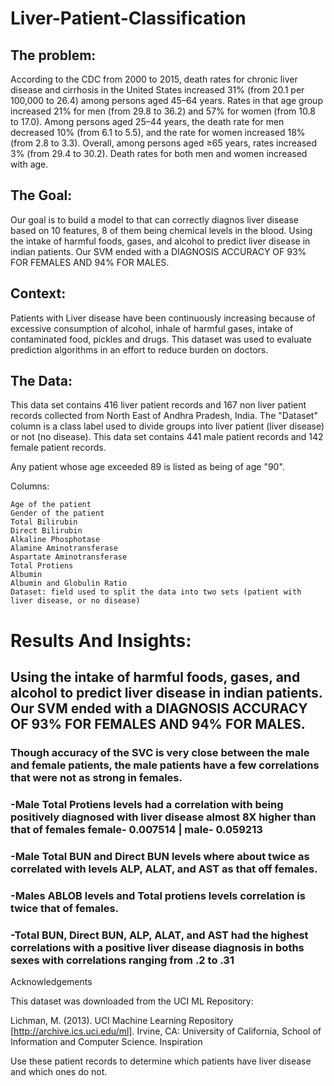 # Liver-Patient-Classification

## The problem:
According to the CDC from 2000 to 2015, death rates for chronic liver disease and cirrhosis in the United States increased 31% (from 20.1 per 100,000 to 26.4) among persons aged 45–64 years. Rates in that age group increased 21% for men (from 29.8 to 36.2) and 57% for women (from 10.8 to 17.0). Among persons aged 25–44 years, the death rate for men decreased 10% (from 6.1 to 5.5), and the rate for women increased 18% (from 2.8 to 3.3). Overall, among persons aged ≥65 years, rates increased 3% (from 29.4 to 30.2). Death rates for both men and women increased with age.

## The Goal:
Our goal is to build a model to that can correctly diagnos liver disease based on 10 features, 8 of them being chemical levels in the blood.
Using the intake of harmful foods, gases, and alcohol to predict liver disease in indian patients.
Our SVM ended with a DIAGNOSIS ACCURACY OF 93% FOR FEMALES AND 94% FOR MALES.

## Context:
Patients with Liver disease have been continuously increasing because of excessive consumption of alcohol, inhale of harmful gases, intake of contaminated food, pickles and drugs. This dataset was used to evaluate prediction algorithms in an effort to reduce burden on doctors.
## The Data:
This data set contains 416 liver patient records and 167 non liver patient records collected from North East of Andhra Pradesh, India. The "Dataset" column is a class label used to divide groups into liver patient (liver disease) or not (no disease). This data set contains 441 male patient records and 142 female patient records.

Any patient whose age exceeded 89 is listed as being of age "90".

Columns:

    Age of the patient
    Gender of the patient
    Total Bilirubin
    Direct Bilirubin
    Alkaline Phosphotase
    Alamine Aminotransferase
    Aspartate Aminotransferase
    Total Protiens
    Albumin
    Albumin and Globulin Ratio
    Dataset: field used to split the data into two sets (patient with liver disease, or no disease)
# Results And Insights:
## Using the intake of harmful foods, gases, and alcohol to predict liver disease in indian patients. Our SVM ended with a DIAGNOSIS ACCURACY OF 93% FOR FEMALES AND 94% FOR MALES.

### Though accuracy of the SVC is very close between the male and female patients, the male patients have a few correlations that were not as strong in females.

 ###   -Male Total Protiens levels had a correlation with being positively diagnosed with liver disease almost 8X higher than that of females female- 0.007514 | male- 0.059213
 ###   -Male Total BUN and Direct BUN levels where about twice as correlated with levels ALP, ALAT, and AST as that off females.
  ###  -Males ABLOB levels and Total protiens levels correlation is twice that of females.
  ###  -Total BUN, Direct BUN, ALP, ALAT, and AST had the highest correlations with a positive liver disease diagnosis in boths sexes with correlations ranging from .2 to .31


Acknowledgements

This dataset was downloaded from the UCI ML Repository:

Lichman, M. (2013). UCI Machine Learning Repository [http://archive.ics.uci.edu/ml]. Irvine, CA: University of California, School of Information and Computer Science.
Inspiration

Use these patient records to determine which patients have liver disease and which ones do not. 
